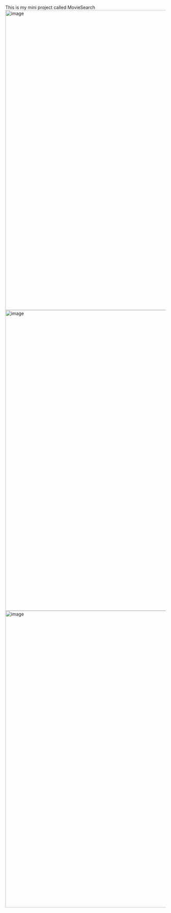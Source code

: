 This is my mini project called MovieSearch 
<img width="939" alt="image" src="https://github.com/JAYDEN-GODINHO-7521/movieSearch/assets/145341820/50bcc7d9-9b9f-4cc4-9669-de3872e92b27">
<img width="941" alt="image" src="https://github.com/JAYDEN-GODINHO-7521/movieSearch/assets/145341820/1480595f-244e-4593-bece-fb8173a04d9a">
<img width="929" alt="image" src="https://github.com/JAYDEN-GODINHO-7521/movieSearch/assets/145341820/b843bd25-d006-47c1-b7f4-ea346e9a1bb4">
